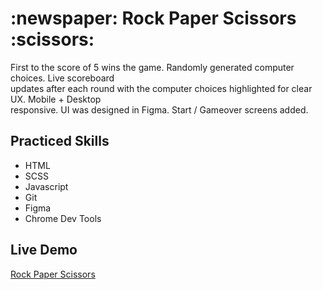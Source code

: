 <h1>:newspaper: Rock Paper Scissors :scissors:</h1>
First to the score of 5 wins the game. Randomly generated computer choices. Live scoreboard<br /> updates after each round
with the computer choices highlighted for clear UX. Mobile + Desktop<br /> responsive. UI was designed in Figma. Start / Gameover 
screens added.

<h2>Practiced Skills</h2>
<ul>
  <li>HTML</li>
  <li>SCSS</li>
  <li>Javascript</li>
  <li>Git</li>
  <li>Figma</li>
  <li>Chrome Dev Tools</li>
</ul>




<h2>Live Demo</h2>
<a href='https://zachmsdev.github.io/rockPaperScissors/'>Rock Paper Scissors</a>
